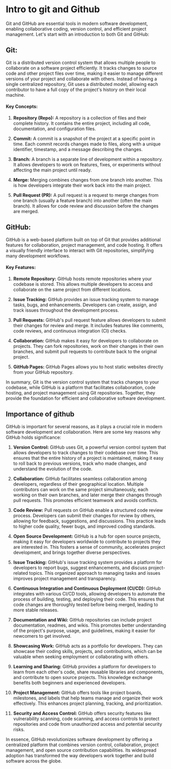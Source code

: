 # Intro to git and Github

Git and GitHub are essential tools in modern software development, enabling collaborative coding, version control, and efficient project management. Let's start with an introduction to both Git and GitHub:

## **Git:**
Git is a distributed version control system that allows multiple people to collaborate on a software project efficiently. It tracks changes to source code and other project files over time, making it easier to manage different versions of your project and collaborate with others. Instead of having a single centralized repository, Git uses a distributed model, allowing each contributor to have a full copy of the project's history on their local machine.

#### Key Concepts:
1. **Repository (Repo):** A repository is a collection of files and their complete history. It contains the entire project, including all code, documentation, and configuration files.

2. **Commit:** A commit is a snapshot of the project at a specific point in time. Each commit records changes made to files, along with a unique identifier, timestamp, and a message describing the changes.

3. **Branch:** A branch is a separate line of development within a repository. It allows developers to work on features, fixes, or experiments without affecting the main project until ready.

4. **Merge:** Merging combines changes from one branch into another. This is how developers integrate their work back into the main project.

5. **Pull Request (PR):** A pull request is a request to merge changes from one branch (usually a feature branch) into another (often the main branch). It allows for code review and discussion before the changes are merged.

## **GitHub:**
GitHub is a web-based platform built on top of Git that provides additional features for collaboration, project management, and code hosting. It offers a visually friendly interface to interact with Git repositories, simplifying many development workflows.

#### Key Features:
1. **Remote Repository:** GitHub hosts remote repositories where your codebase is stored. This allows multiple developers to access and collaborate on the same project from different locations.

2. **Issue Tracking:** GitHub provides an issue tracking system to manage tasks, bugs, and enhancements. Developers can create, assign, and track issues throughout the development process.

3. **Pull Requests:** GitHub's pull request feature allows developers to submit their changes for review and merge. It includes features like comments, code reviews, and continuous integration (CI) checks.

4. **Collaboration:** GitHub makes it easy for developers to collaborate on projects. They can fork repositories, work on their changes in their own branches, and submit pull requests to contribute back to the original project.

5. **GitHub Pages:** GitHub Pages allows you to host static websites directly from your GitHub repository.

In summary, Git is the version control system that tracks changes to your codebase, while GitHub is a platform that facilitates collaboration, code hosting, and project management using Git repositories. Together, they provide the foundation for efficient and collaborative software development.

## Importance of github

GitHub is important for several reasons, as it plays a crucial role in modern software development and collaboration. Here are some key reasons why GitHub holds significance:

1. **Version Control:** GitHub uses Git, a powerful version control system that allows developers to track changes to their codebase over time. This ensures that the entire history of a project is maintained, making it easy to roll back to previous versions, track who made changes, and understand the evolution of the code.

2. **Collaboration:** GitHub facilitates seamless collaboration among developers, regardless of their geographical location. Multiple contributors can work on the same project simultaneously, each working on their own branches, and later merge their changes through pull requests. This promotes efficient teamwork and avoids conflicts.

3. **Code Review:** Pull requests on GitHub enable a structured code review process. Developers can submit their changes for review by others, allowing for feedback, suggestions, and discussions. This practice leads to higher code quality, fewer bugs, and improved coding standards.

4. **Open Source Development:** GitHub is a hub for open source projects, making it easy for developers worldwide to contribute to projects they are interested in. This fosters a sense of community, accelerates project development, and brings together diverse perspectives.

5. **Issue Tracking:** GitHub's issue tracking system provides a platform for developers to report bugs, suggest enhancements, and discuss project-related topics. This organized approach to managing tasks and issues improves project management and transparency.

6. **Continuous Integration and Continuous Deployment (CI/CD):** GitHub integrates with various CI/CD tools, allowing developers to automate the process of building, testing, and deploying their code. This ensures that code changes are thoroughly tested before being merged, leading to more stable releases.

7. **Documentation and Wiki:** GitHub repositories can include project documentation, readmes, and wikis. This promotes better understanding of the project's purpose, usage, and guidelines, making it easier for newcomers to get involved.

8. **Showcasing Work:** GitHub acts as a portfolio for developers. They can showcase their coding skills, projects, and contributions, which can be valuable when seeking employment or collaborating with others.

9. **Learning and Sharing:** GitHub provides a platform for developers to learn from each other's code, share reusable libraries and components, and contribute to open source projects. This knowledge exchange benefits both beginners and experienced developers.

10. **Project Management:** GitHub offers tools like project boards, milestones, and labels that help teams manage and organize their work effectively. This enhances project planning, tracking, and prioritization.

11. **Security and Access Control:** GitHub offers security features like vulnerability scanning, code scanning, and access controls to protect repositories and code from unauthorized access and potential security risks.

In essence, GitHub revolutionizes software development by offering a centralized platform that combines version control, collaboration, project management, and open source contribution capabilities. Its widespread adoption has transformed the way developers work together and build software across the globe.
